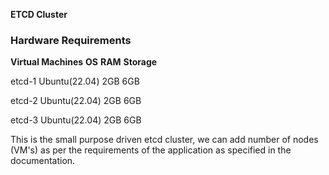 **ETCD Cluster**
### Hardware Requirements 

**Virtual Machines**      **OS**        **RAM**      **Storage**

etcd-1                Ubuntu(22.04)       2GB              6GB  

etcd-2                Ubuntu(22.04)       2GB              6GB

etcd-3                Ubuntu(22.04)       2GB              6GB

This is the small purpose driven etcd cluster, we can add number of nodes (VM's) as per the requirements of the application as specified in the documentation.

